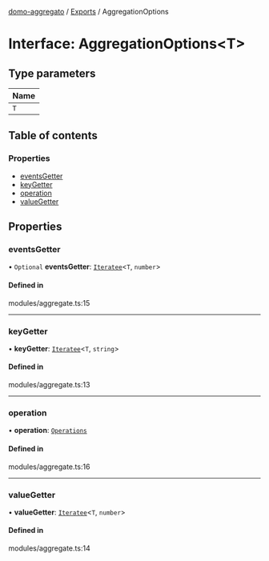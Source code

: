 [domo-aggregato](../README.md) / [Exports](../modules.md) / AggregationOptions

# Interface: AggregationOptions<T\>

## Type parameters

| Name |
| :------ |
| `T` |

## Table of contents

### Properties

- [eventsGetter](AggregationOptions.md#eventsgetter)
- [keyGetter](AggregationOptions.md#keygetter)
- [operation](AggregationOptions.md#operation)
- [valueGetter](AggregationOptions.md#valuegetter)

## Properties

### eventsGetter

• `Optional` **eventsGetter**: [`Iteratee`](../modules.md#iteratee)<`T`, `number`\>

#### Defined in

modules/aggregate.ts:15

___

### keyGetter

• **keyGetter**: [`Iteratee`](../modules.md#iteratee)<`T`, `string`\>

#### Defined in

modules/aggregate.ts:13

___

### operation

• **operation**: [`Operations`](../enums/Operations.md)

#### Defined in

modules/aggregate.ts:16

___

### valueGetter

• **valueGetter**: [`Iteratee`](../modules.md#iteratee)<`T`, `number`\>

#### Defined in

modules/aggregate.ts:14
